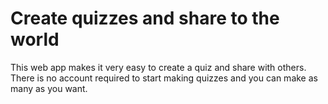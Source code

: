 # Create quizzes and share to the world

This web app makes it very easy to create a quiz and share with others. There is no account required to start making quizzes and you can make as many as you want.